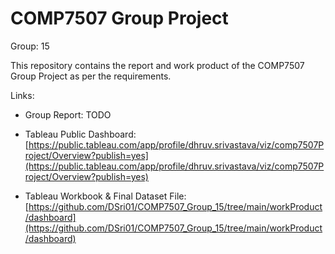 # COMP7507 Group Project

Group: 15

This repository contains the report and work product
of the COMP7507 Group Project as per the requirements.

Links:

- Group Report: TODO

- Tableau Public Dashboard: [https://public.tableau.com/app/profile/dhruv.srivastava/viz/comp7507Project/Overview?publish=yes](https://public.tableau.com/app/profile/dhruv.srivastava/viz/comp7507Project/Overview?publish=yes)

- Tableau Workbook & Final Dataset File: [https://github.com/DSri01/COMP7507_Group_15/tree/main/workProduct/dashboard](https://github.com/DSri01/COMP7507_Group_15/tree/main/workProduct/dashboard)
